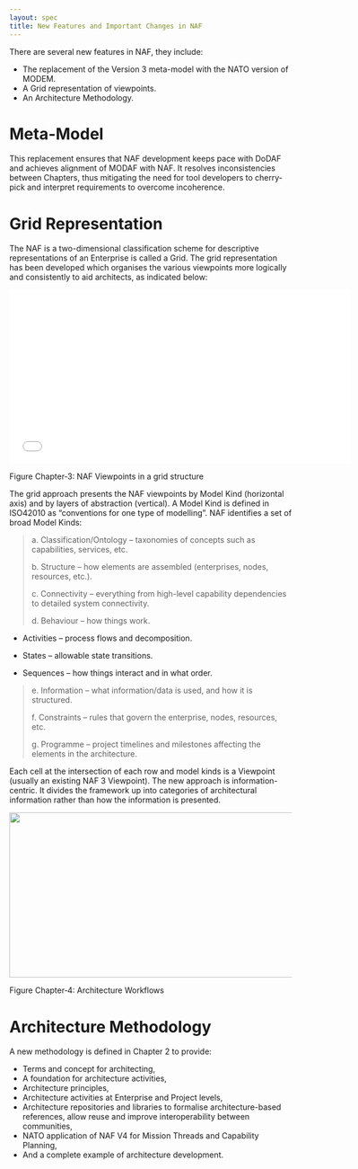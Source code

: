```yaml
---
layout: spec
title: New Features and Important Changes in NAF
---
```


There are several new features in NAF, they include:

* The replacement of the Version 3 meta-model with the NATO version of MODEM.
* A Grid representation of viewpoints.
* An Architecture Methodology.

# Meta-Model

This replacement ensures that NAF development keeps pace with DoDAF and achieves alignment of MODAF with NAF. It resolves inconsistencies between Chapters, thus mitigating the need for tool developers to cherry-pick and interpret requirements to overcome incoherence.

# Grid Representation

The NAF is a two-dimensional classification scheme for descriptive representations of an Enterprise is called a Grid. The grid representation has been developed which organises the various viewpoints more logically and consistently to aid architects, as indicated below:

<embed src="media/image4.wmf" width="608" height="310" />

<span id="__RefHeading___Toc443944793" class="anchor"></span>Figure Chapter‑3: NAF Viewpoints in a grid structure

The grid approach presents the NAF viewpoints by Model Kind (horizontal axis) and by layers of abstraction (vertical). A Model Kind is defined in ISO42010 as “conventions for one type of modelling”. NAF identifies a set of broad Model Kinds:

> a. Classification/Ontology – taxonomies of concepts such as capabilities, services, etc.
>
> b. Structure – how elements are assembled (enterprises, nodes, resources, etc.).
>
> c. Connectivity – everything from high-level capability dependencies to detailed system connectivity.
>
> d. Behaviour – how things work.

-   Activities – process flows and decomposition.

-   States – allowable state transitions.

-   Sequences – how things interact and in what order.

> e. Information – what information/data is used, and how it is structured.
>
> f. Constraints – rules that govern the enterprise, nodes, resources, etc.
>
> g. Programme – project timelines and milestones affecting the elements in the architecture.

Each cell at the intersection of each row and model kinds is a Viewpoint (usually an existing NAF 3 Viewpoint). The new approach is information-centric. It divides the framework up into categories of architectural information rather than how the information is presented.

<img src="media/image5.jpeg" width="551" height="294" />

<span id="__RefHeading___Toc443944794" class="anchor"></span>Figure Chapter‑4: Architecture Workflows

# Architecture Methodology

A new methodology is defined in Chapter 2 to provide:

*   Terms and concept for architecting,
*   A foundation for architecture activities,
*   Architecture principles,
*   Architecture activities at Enterprise and Project levels,
*   Architecture repositories and libraries to formalise architecture-based references, allow reuse and improve interoperability between communities,
*   NATO application of NAF V4 for Mission Threads and Capability Planning,
*   And a complete example of architecture development.
